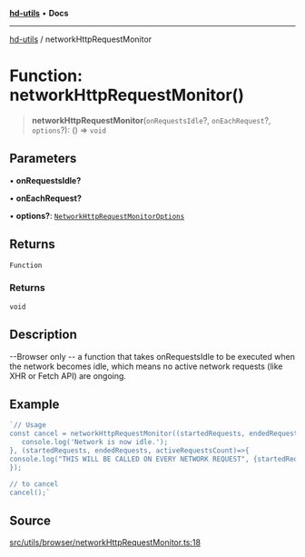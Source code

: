 [**hd-utils**](../README.md) • **Docs**

***

[hd-utils](../globals.md) / networkHttpRequestMonitor

# Function: networkHttpRequestMonitor()

> **networkHttpRequestMonitor**(`onRequestsIdle`?, `onEachRequest`?, `options`?): () => `void`

## Parameters

• **onRequestsIdle?**

• **onEachRequest?**

• **options?**: [`NetworkHttpRequestMonitorOptions`](../type-aliases/NetworkHttpRequestMonitorOptions.md)

## Returns

`Function`

### Returns

`void`

## Description

--Browser only -- a function that takes onRequestsIdle to be executed when the network becomes idle, which means no active network requests (like XHR or Fetch API) are ongoing.

## Example

```ts
`// Usage
const cancel = networkHttpRequestMonitor((startedRequests, endedRequests) => {
   console.log('Network is now idle.');
}, (startedRequests, endedRequests, activeRequestsCount)=>{
console.log("THIS WILL BE CALLED ON EVERY NETWORK REQUEST", {startedRequests, endedRequests, activeRequestsCount})
});

// to cancel
cancel();`
```

## Source

[src/utils/browser/networkHttpRequestMonitor.ts:18](https://github.com/AhmadHddad/h-utils/blob/f7bb9ae71f981ffef49079271b9540862594b7e6/src/utils/browser/networkHttpRequestMonitor.ts#L18)
